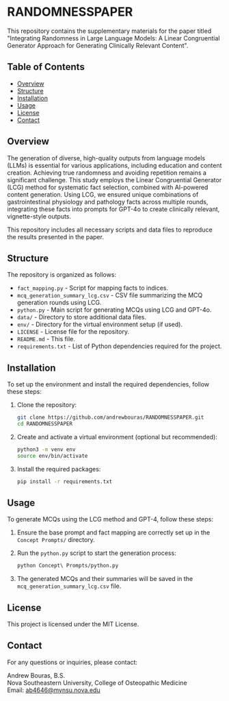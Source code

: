 # RANDOMNESSPAPER

This repository contains the supplementary materials for the paper titled "Integrating Randomness in Large Language Models: A Linear Congruential Generator Approach for Generating Clinically Relevant Content".

## Table of Contents

- [Overview](#overview)
- [Structure](#structure)
- [Installation](#installation)
- [Usage](#usage)
- [License](#license)
- [Contact](#contact)

## Overview

The generation of diverse, high-quality outputs from language models (LLMs) is essential for various applications, including education and content creation. Achieving true randomness and avoiding repetition remains a significant challenge. This study employs the Linear Congruential Generator (LCG) method for systematic fact selection, combined with AI-powered content generation. Using LCG, we ensured unique combinations of gastrointestinal physiology and pathology facts across multiple rounds, integrating these facts into prompts for GPT-4o to create clinically relevant, vignette-style outputs. 

This repository includes all necessary scripts and data files to reproduce the results presented in the paper.

## Structure

The repository is organized as follows:

  - `fact_mapping.py` - Script for mapping facts to indices.
  - `mcq_generation_summary_lcg.csv` - CSV file summarizing the MCQ generation rounds using LCG.
  - `python.py` - Main script for generating MCQs using LCG and GPT-4o.
- `data/` - Directory to store additional data files.
- `env/` - Directory for the virtual environment setup (if used).
- `LICENSE` - License file for the repository.
- `README.md` - This file.
- `requirements.txt` - List of Python dependencies required for the project.

## Installation

To set up the environment and install the required dependencies, follow these steps:

1. Clone the repository:
    ```sh
    git clone https://github.com/andrewbouras/RANDOMNESSPAPER.git
    cd RANDOMNESSPAPER
    ```

2. Create and activate a virtual environment (optional but recommended):
    ```sh
    python3 -m venv env
    source env/bin/activate
    ```

3. Install the required packages:
    ```sh
    pip install -r requirements.txt
    ```

## Usage

To generate MCQs using the LCG method and GPT-4, follow these steps:

1. Ensure the base prompt and fact mapping are correctly set up in the `Concept Prompts/` directory.

2. Run the `python.py` script to start the generation process:
    ```sh
    python Concept\ Prompts/python.py
    ```

3. The generated MCQs and their summaries will be saved in the `mcq_generation_summary_lcg.csv` file.

## License

This project is licensed under the MIT License.

## Contact

For any questions or inquiries, please contact:

Andrew Bouras, B.S.  
Nova Southeastern University, College of Osteopathic Medicine  
Email: ab4646@mynsu.nova.edu

